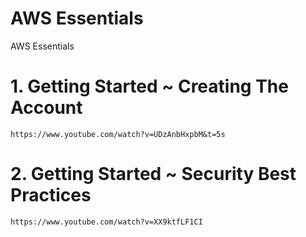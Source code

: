 # AWS Essentials
AWS Essentials


# 1. Getting Started ~ Creating The Account


    https://www.youtube.com/watch?v=UDzAnbHxpbM&t=5s


# 2. Getting Started ~ Security Best Practices


    https://www.youtube.com/watch?v=XX9ktfLF1CI


